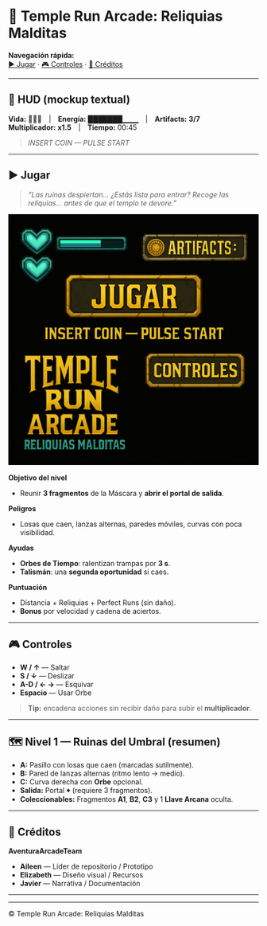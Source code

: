 # 🗿 Temple Run Arcade: **Reliquias Malditas**

**Navegación rápida:**  
[▶ Jugar](#-jugar) · [🎮 Controles](#-controles) · [👥 Créditos](#-créditos)

---

## 💎 HUD (mockup textual)
**Vida:** 💚💚💚 | **Energía:** ███████▁▁▁ | **Artifacts:** **3/7**  
**Multiplicador:** **x1.5** | **Tiempo:** 00:45

> _INSERT COIN — PULSE START_

---

## ▶ Jugar
> _“Las ruinas despiertan... ¿Estás lista para entrar? Recoge las reliquias... antes de que el templo te devore.”_

![Jugar](./image/jugar.png)

**Objetivo del nivel**  
- Reunir **3 fragmentos** de la Máscara y **abrir el portal de salida**.

**Peligros**  
- Losas que caen, lanzas alternas, paredes móviles, curvas con poca visibilidad.

**Ayudas**  
- **Orbes de Tiempo**: ralentizan trampas por **3 s**.  
- **Talismán**: una **segunda oportunidad** si caes.  

**Puntuación**  
- Distancia + Reliquias + Perfect Runs (sin daño).  
- **Bonus** por velocidad y cadena de aciertos.

---

## 🎮 Controles
- **W / ↑** — Saltar  
- **S / ↓** — Deslizar  
- **A-D / ← →** — Esquivar  
- **Espacio** — Usar Orbe

> **Tip:** encadena acciones sin recibir daño para subir el **multiplicador**.

---

## 🗺️ Nivel 1 — Ruinas del Umbral (resumen)
- **A:** Pasillo con losas que caen (marcadas sutilmente).  
- **B:** Pared de lanzas alternas (ritmo lento → medio).  
- **C:** Curva derecha con **Orbe** opcional.  
- **Salida:** Portal **⌖** (requiere 3 fragmentos).  
- **Coleccionables:** Fragmentos **A1**, **B2**, **C3** y 1 **Llave Arcana** oculta.

---

## 👥 Créditos
**AventuraArcadeTeam**  
- **Aileen** — Líder de repositorio / Prototipo  
- **Elizabeth** — Diseño visual / Recursos  
- **Javier** — Narrativa / Documentación

---

---

© Temple Run Arcade: Reliquias Malditas
